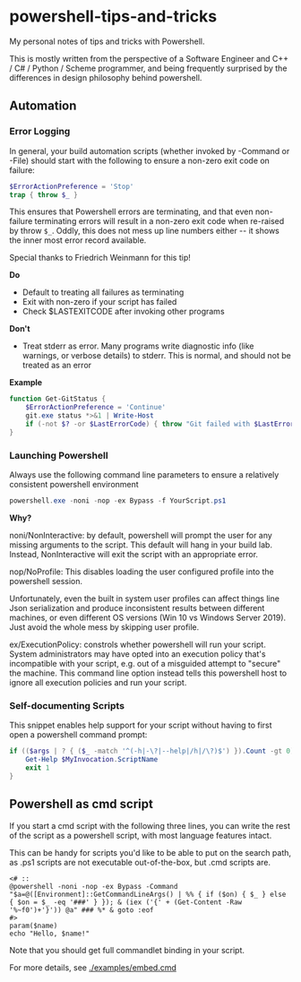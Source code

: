 # powershell-tips-and-tricks

My personal notes of tips and tricks with Powershell. 

This is mostly written from the perspective of a Software Engineer and C++ / C# / Python / Scheme programmer, and being frequently surprised by the differences in design philosophy behind powershell.

## Automation

### Error Logging

In general, your build automation scripts (whether invoked by -Command or -File) should start with the following to ensure a non-zero exit code on failure:

```powershell
$ErrorActionPreference = 'Stop'
trap { throw $_ }
```

This ensures that Powershell errors are terminating, and that even non-failure terminating errors will result in a non-zero exit code when re-raised by throw `$_`. Oddly, this does not mess up line numbers either -- it shows the inner most error record available.

Special thanks to Friedrich Weinmann for this tip!

**Do**
- Default to treating all failures as terminating
- Exit with non-zero if your script has failed
- Check $LASTEXITCODE after invoking other programs

**Don't**
- Treat stderr as error. Many programs write diagnostic info (like warnings, or verbose details) to stderr. This is normal, and should not be treated as an error

**Example**

```powershell
function Get-GitStatus { 
    $ErrorActionPreference = 'Continue'
    git.exe status *>&1 | Write-Host
    if (-not $? -or $LastErrorCode) { throw "Git failed with $LastErrorCode" }
}
```

### Launching Powershell

Always use the following command line parameters to ensure a relatively consistent
powershell environment

```powershell
powershell.exe -noni -nop -ex Bypass -f YourScript.ps1
```

**Why?**

noni/NonInteractive: by default, powershell will prompt the user for any missing
arguments to the script. This default will hang in your build lab. Instead, 
NonInteractive will exit the script with an appropriate error.

nop/NoProfile: This disables loading the user configured profile into the 
powershell session. 

Unfortunately, even the built in system user profiles 
can affect things line Json serialization and produce inconsistent results
between different machines, or even different OS versions (Win 10 vs Windows
Server 2019). Just avoid the whole mess by skipping user profile.

ex/ExecutionPolicy: constrols whether powershell will run your script. System
administrators may have opted into an execution policy that's incompatible with
your script, e.g. out of a misguided attempt to "secure" the machine. This command
line option instead tells this powershell host to ignore all execution policies 
and run your script.

### Self-documenting Scripts

This snippet enables help support for your script without having to first open
a powershell command prompt:

```powershell
if (($args | ? { ($_ -match '^(-h|-\?|--help|/h|/\?)$') }).Count -gt 0) {
    Get-Help $MyInvocation.ScriptName
    exit 1
}
```

## Powershell as cmd script

If you start a cmd script with the following three lines, you can write the rest of the script as a powershell script, with most language features intact.

This can be handy for scripts you'd like to be able to put on the search path, as .ps1 scripts are not executable out-of-the-box, but .cmd scripts are.

```batch
<# ::
@powershell -noni -nop -ex Bypass -Command "$a=@([Environment]::GetCommandLineArgs() | %% { if ($on) { $_ } else { $on = $_ -eq '###' } }); & (iex ('{' + (Get-Content -Raw '%~f0')+'}')) @a" ### %* & goto :eof
#>
param($name)
echo "Hello, $name!"
```

Note that you should get full commandlet binding in your script.

For more details, see [./examples/embed.cmd](./examples/embed.cmd)

